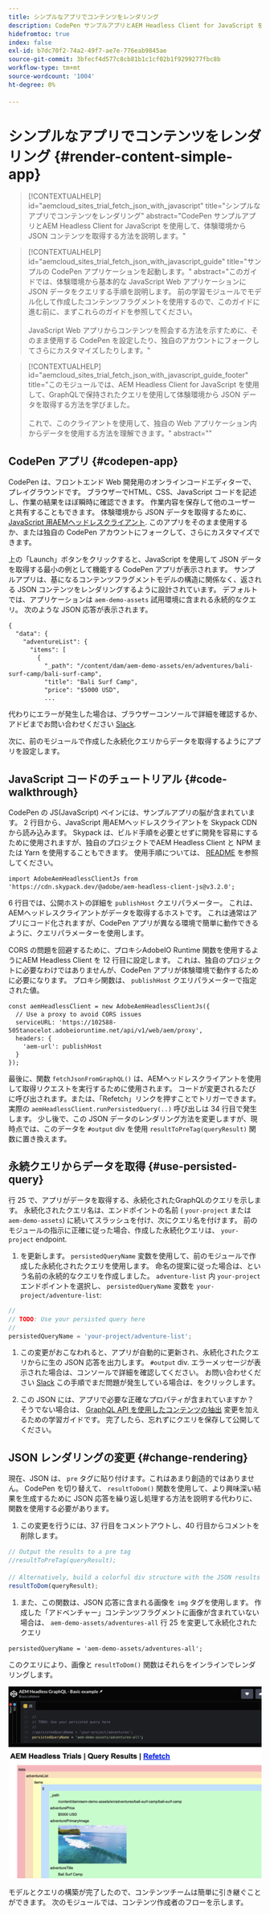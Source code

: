 ```yaml
---
title: シンプルなアプリでコンテンツをレンダリング
description: CodePen サンプルアプリとAEM Headless Client for JavaScript を使用して、体験環境から JSON コンテンツを取得する方法を説明します。
hidefromtoc: true
index: false
exl-id: b7dc70f2-74a2-49f7-ae7e-776eab9845ae
source-git-commit: 3bfecf4d577c8cb81b1c1cf02b1f9299277fbc8b
workflow-type: tm+mt
source-wordcount: '1004'
ht-degree: 0%

---
```



# シンプルなアプリでコンテンツをレンダリング {#render-content-simple-app}

>[!CONTEXTUALHELP]
>id="aemcloud_sites_trial_fetch_json_with_javascript"
>title="シンプルなアプリでコンテンツをレンダリング"
>abstract="CodePen サンプルアプリとAEM Headless Client for JavaScript を使用して、体験環境から JSON コンテンツを取得する方法を説明します。"

>[!CONTEXTUALHELP]
>id="aemcloud_sites_trial_fetch_json_with_javascript_guide"
>title="サンプルの CodePen アプリケーションを起動します。"
>abstract="このガイドでは、体験環境から基本的な JavaScript Web アプリケーションに JSON データをクエリする手順を説明します。 前の学習モジュールでモデル化して作成したコンテンツフラグメントを使用するので、このガイドに進む前に、まずこれらのガイドを参照してください。<br><br>JavaScript Web アプリからコンテンツを照会する方法を示すために、そのまま使用する CodePen を設定したり、独自のアカウントにフォークしてさらにカスタマイズしたりします。"

>[!CONTEXTUALHELP]
>id="aemcloud_sites_trial_fetch_json_with_javascript_guide_footer"
>title="このモジュールでは、AEM Headless Client for JavaScript を使用して、GraphQLで保持されたクエリを使用して体験環境から JSON データを取得する方法を学びました。<br><br>これで、このクライアントを使用して、独自の Web アプリケーション内からデータを使用する方法を理解できます。"
>abstract=""

## CodePen アプリ {#codepen-app}

CodePen は、フロントエンド Web 開発用のオンラインコードエディターで、プレイグラウンドです。 ブラウザーでHTML、CSS、JavaScript コードを記述し、作業の結果をほぼ瞬時に確認できます。 作業内容を保存して他のユーザーと共有することもできます。 体験環境から JSON データを取得するために、 [JavaScript 用AEMヘッドレスクライアント](https://github.com/adobe/aem-headless-client-js). このアプリをそのまま使用するか、または独自の CodePen アカウントにフォークして、さらにカスタマイズできます。

上の「Launch」ボタンをクリックすると、JavaScript を使用して JSON データを取得する最小の例として機能する CodePen アプリが表示されます。 サンプルアプリは、基になるコンテンツフラグメントモデルの構造に関係なく、返される JSON コンテンツをレンダリングするように設計されています。 デフォルトでは、アプリケーションは `aem-demo-assets` 試用環境に含まれる永続的なクエリ。 次のような JSON 応答が表示されます。

```
{
  "data": {
    "adventureList": {
      "items": [
        {
          "_path": "/content/dam/aem-demo-assets/en/adventures/bali-surf-camp/bali-surf-camp",
          "title": "Bali Surf Camp",
          "price": "$5000 USD",
          ...
```

代わりにエラーが発生した場合は、ブラウザーコンソールで詳細を確認するか、アドビまでお問い合わせください [Slack](https://adobe-dx-support.slack.com).

次に、前のモジュールで作成した永続化クエリからデータを取得するようにアプリを設定します。

## JavaScript コードのチュートリアル {#code-walkthrough}

CodePen の JS(JavaScript) ペインには、サンプルアプリの脳が含まれています。 2 行目から、JavaScript 用AEMヘッドレスクライアントを Skypack CDN から読み込みます。 Skypack は、ビルド手順を必要とせずに開発を容易にするために使用されますが、独自のプロジェクトでAEM Headless Client と NPM または Yarn を使用することもできます。 使用手順については、 [README](https://github.com/adobe/aem-headless-client-js#aem-headless-client-for-javascript) を参照してください。

```
import AdobeAemHeadlessClientJs from 'https://cdn.skypack.dev/@adobe/aem-headless-client-js@v3.2.0';
```

6 行目では、公開ホストの詳細を `publishHost` クエリパラメーター。 これは、AEMヘッドレスクライアントがデータを取得するホストです。 これは通常はアプリにコード化されますが、CodePen アプリが異なる環境で簡単に動作できるように、クエリパラメーターを使用します。

CORS の問題を回避するために、プロキシAdobeIO Runtime 関数を使用するようにAEM Headless Client を 12 行目に設定します。 これは、独自のプロジェクトに必要なわけではありませんが、CodePen アプリが体験環境で動作するために必要になります。 プロキシ関数は、 `publishHost` クエリパラメーターで指定された値。

```
const aemHeadlessClient = new AdobeAemHeadlessClientJs({
  // Use a proxy to avoid CORS issues
  serviceURL: 'https://102588-505tanocelot.adobeioruntime.net/api/v1/web/aem/proxy',
  headers: {
    'aem-url': publishHost
  }
});
```

最後に、関数 `fetchJsonFromGraphQL()` は、AEMヘッドレスクライアントを使用して取得リクエストを実行するために使用されます。 コードが変更されるたびに呼び出されます。または、「Refetch」リンクを押すことでトリガーできます。 実際の `aemHeadlessClient.runPersistedQuery(..)` 呼び出しは 34 行目で発生します。 少し後で、この JSON データのレンダリング方法を変更しますが、現時点では、このデータを `#output` div を使用 `resultToPreTag(queryResult)` 関数に置き換えます。

## 永続クエリからデータを取得 {#use-persisted-query}

行 25 で、アプリがデータを取得する、永続化されたGraphQLのクエリを示します。 永続化されたクエリ名は、エンドポイントの名前 ( `your-project` または `aem-demo-assets`) に続いてスラッシュを付け、次にクエリ名を付けます。 前のモジュールの指示に正確に従った場合、作成した永続化クエリは、 `your-project` endpoint.

1. を更新します。 `persistedQueryName` 変数を使用して、前のモジュールで作成した永続化されたクエリを使用します。 命名の提案に従った場合は、という名前の永続的なクエリを作成しました。 `adventure-list` 内 `your-project` エンドポイントを選択し、 `persistedQueryName` 変数を `your-project/adventure-list`:

```javascript
//
// TODO: Use your persisted query here
//
persistedQueryName = 'your-project/adventure-list';
```

1. この変更がおこなわれると、アプリが自動的に更新され、永続化されたクエリからに生の JSON 応答を出力します。 `#output` div. エラーメッセージが表示された場合は、コンソールで詳細を確認してください。 お問い合わせください [Slack](https://adobe-dx-support.slack.com) この手順でまだ問題が発生している場合は、をクリックします。

1. この JSON には、アプリで必要な正確なプロパティが含まれていますか？ そうでない場合は、 [GraphQL API を使用したコンテンツの抽出](https://experience.adobe.com/experiencemanager/learn/extract_content_using_graphql) 変更を加えるための学習ガイドです。 完了したら、忘れずにクエリを保存して公開してください。

## JSON レンダリングの変更 {#change-rendering}

現在、JSON は、 `pre` タグに貼り付けます。これはあまり創造的ではありません。 CodePen を切り替えて、 `resultToDom()` 関数を使用して、より興味深い結果を生成するために JSON 応答を繰り返し処理する方法を説明する代わりに、関数を使用する必要があります。

1. この変更を行うには、37 行目をコメントアウトし、40 行目からコメントを削除します。

```javascript
// Output the results to a pre tag
//resultToPreTag(queryResult);

// Alternatively, build a colorful div structure with the JSON results and render images inline
resultToDom(queryResult);
```

1. また、この関数は、JSON 応答に含まれる画像を `img` タグを使用します。 作成した「アドベンチャー」コンテンツフラグメントに画像が含まれていない場合は、 `aem-demo-assets/adventures-all` 行 25 を変更して永続化されたクエリ

```
persistedQueryName = 'aem-demo-assets/adventures-all';
```

このクエリにより、画像と `resultToDom()` 関数はそれらをインラインでレンダリングします。

![adventures-all クエリと resultToDom レンダリング関数の結果](assets/do-not-localize/adventures-all-query-result.png)

モデルとクエリの構築が完了したので、コンテンツチームは簡単に引き継ぐことができます。 次のモジュールでは、コンテンツ作成者のフローを示します。
